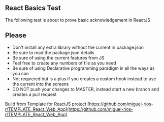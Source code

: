 ## React Basics Test

The following test is about to prove basic acknowledgement in ReactJS

Please
---
- Don't install any extra library without the current in package.json
- Be sure to read the package.json details
- Be sure of using the current features from JS
- Feel free to create any numbers of file as you need
- Be sure of using Declarative programming paradigm in all the ways as you can
- Not requiered but is a plus if you creates a custom hook instead to use the current into the screens
- DO NOT push your changes to MASTER, instead start a new branch and creates a pull request

Build from Template for ReactJS project
[https://github.com/miguel-rios-r/TEMPLATE_React_Web_App](https://github.com/miguel-rios-r/TEMPLATE_React_Web_App)
